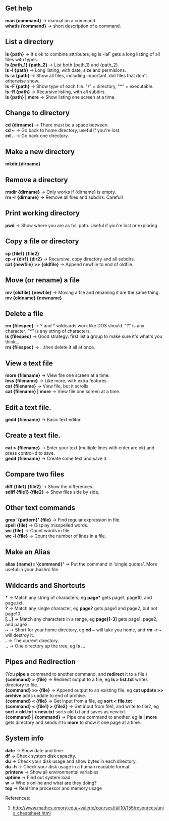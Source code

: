 ## Get help
**man {command}** -> manual on a command.\
**whatis {command}** -> short description of a command.

## List a directory
**ls {path}** ->  It's ok to combine attributes, eg ls -laF gets a long listing of all files with types.\
**ls {path_1} {path_2}** -> List both {path_1} and {path_2}.\
**ls -l {path}** -> Long listing, with date, size and permisions.\
**ls -a {path}** -> Show all files, including important .dot files that don't otherwise show.\
**ls -F {path}** -> Show type of each file. "/" = directory, "\*" = executable.\
**ls -R {path}** -> Recursive listing, with all subdirs.\
**ls {path} | more** -> Show listing one screen at a time.

## Change to directory
**cd {dirname}** -> There must be a space between.\
**cd \~** -> Go back to home directory, useful if you're lost.\
**cd ..** -> Go back one directory.

## Make a new directory
**mkdir {dirname}**

## Remove a directory
**rmdir {dirname}** -> Only works if {dirname} is empty.\
**rm -r {dirname}** -> Remove all files and subdirs. Careful!

## Print working directory
**pwd** -> Show where you are as full path. Useful if you're lost or exploring.

## Copy a file or directory
**cp {file1} {file2}**\
**cp -r {dir1} {dir2}** -> Recursive, copy directory and all subdirs.\
**cat {newfile} >> {oldfile}** -> Append newfile to end of oldfile.

## Move (or rename) a file
**mv {oldfile} {newfile}** -> Moving a file and renaming it are the same thing.\
**mv {oldname} {newname}**

## Delete a file
**rm {filespec}** -> ? and * wildcards work like DOS should. "?" is any character; "\*" is any string of characters.\
**ls {filespec}** -> Good strategy: first list a group to make sure it's what's you think...\
**rm {filespec}** -> ...then delete it all at once.

## View a text file
**more {filename}** -> View file one screen at a time.\
**less {filename}** -> Like more, with extra features.\
**cat {filename}** -> View file, but it scrolls.\
**cat {filename} | more** -> View file one screen at a time.

## Edit a text file.
**gedit {filename}** -> Basic text editor

## Create a text file.
**cat > {filename}** -> Enter your text (multiple lines with enter are ok) and press control-d to save.\
**gedit {filename}** -> Create some text and save it.

## Compare two files
**diff {file1} {file2}** -> Show the differences.\
**sdiff {file1} {file2}** -> Show files side by side.

## Other text commands
**grep '{pattern}' {file}** -> Find regular expression in file.\
**spell {file}** -> Display misspelled words.\
**wc {file}** -> Count words in file.\
**wc -l {file}** -> Count the number of lines in a file.

## Make an Alias
**alias {name}='{command}'** -> Put the command in 'single quotes'. More useful in your .bashrc file.

## Wildcards and Shortcuts
**\***    -> Match any string of characters, eg **page\*** gets page1, page10, and page.txt.\
**?**     -> Match any single character, eg **page?** gets page1 and page2, but not page10.\
**[...]** -> Match any characters in a range, eg **page[1-3]** gets page1, page2, and page3.\
**\~**    -> Short for your home directory, eg **cd \~** will take you home, and **rm -r \~** will destroy it.\
**.**     -> The current directory.\
**..**    -> One directory up the tree, eg **ls ...**

## Pipes and Redirection
(You **pipe** a command to another command, and **redirect** it to a file.)\
**{command} > {file}** -> Redirect output to a file, eg **ls > list.txt** writes directory to file.\
**{command} >> {file}** -> Append output to an existing file, eg **cat update >> archive** adds update to end of archive.\
**{command} < {file}** -> Get input from a file, eg **sort < file.txt**\
**{command} < {file1} > {file2}** -> Get input from file1, and write to file2, eg **sort < old.txt > new.txt** sorts old.txt and saves as new.txt.\
**{command} | {command}** -> Pipe one command to another, eg **ls | more** gets directory and sends it to **more** to show it one page at a time.

## System info
**date** -> Show date and time.\
**df** -> Check system disk capacity.\
**du** -> Check your disk usage and show bytes in each directory.\
**du -h** -> Check your disk usage in a human readable format\
**printenv** -> Show all environmental variables\
**uptime** -> Find out system load.\
**w** -> Who's online and what are they doing?\
**top** -> Real time processor and memory usage



References:
1. http://www.mathcs.emory.edu/~valerie/courses/fall10/155/resources/unix_cheatsheet.html
